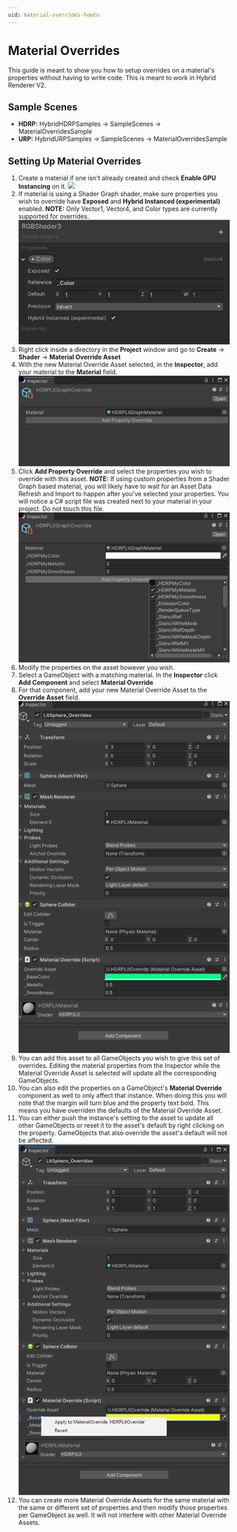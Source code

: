 ```yaml
---
uid: material-overrides-howto
---
```

# Material Overrides

This guide is meant to show you how to setup overrides on a material's properties without having to write code. This is meant to work in Hybrid Renderer V2.

## Sample Scenes
* **HDRP:** HybridHDRPSamples -> SampleScenes -> MaterialOverridesSample
* **URP:** HybridURPSamples -> SampleScenes -> MaterialOverridesSample

## Setting Up Material Overrides
1. Create a material if one isn't already created and check **Enable GPU Instancing** on it.
![](images/GPUInstancingMaterial.PNG)
2. If material is using a Shader Graph shader, make sure properties you wish to override have **Exposed** and **Hybrid Instanced (experimental)** enabled. **NOTE:** Only Vector1, Vector4, and Color types are currently supported for overrides.
![](images/HybridInstancingProperty.png)
3. Right click inside a directory in the **Project** window and go to **Create** -> **Shader** -> **Material Override Asset**
4. With the new Material Override Asset selected, in the **Inspector**, add your material to the **Material** field.
![](images/MaterialOverrideMaterialSelect.png)
5. Click **Add Property Override** and select the properties you wish to override with this asset. **NOTE:** If using custom properties from a Shader Graph based material, you will likely have to wait for an Asset Data Refresh and Import to happen after you've selected your properties. You will notice a C# script file was created next to your material in your project. Do not touch this file.
![](images/MaterialOverridePropertySelect.png)
6. Modify the properties on the asset however you wish.
7. Select a GameObject with a matching material. In the **Inspector** click **Add Component** and select **Material Override**
8. For that component, add your new Material Override Asset to the **Override Asset** field.
![](images/MaterialOverrideAssetSelect.png)
9. You can add this asset to all GameObjects you wish to give this set of overrides. Editing the material properties from the Inspector while the Material Override Asset is selected will update all the corresponding GameObjects.
10. You can also edit the properties on a GameObject's **Material Override** component as well to only affect that instance. When doing this you will note that the margin will turn blue and the property text bold. This means you have overriden the defaults of the Material Override Asset.
11. You can either push the instance's setting to the asset to update all other GameObjects or reset it to the asset's default by right clicking on the property. GameObjects that also override the asset's default will not be affected.
![](images/MaterialOverridePerInstance.png)
12. You can create more Material Override Assets for the same material with the same or different set of properties and then modify those properties per GameObject as well. It will not interfere with other Material Override Assets.
